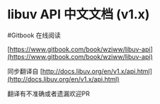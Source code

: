 # libuv API 中文文档 \(v1.x\)

\#Gitbook 在线阅读

[https://www.gitbook.com/book/wziww/libuv-api](https://www.gitbook.com/book/wziww/libuv-api)

同步翻译自 [http://docs.libuv.org/en/v1.x/api.html](http://docs.libuv.org/en/v1.x/api.html)

翻译有不准确或者遗漏欢迎PR

